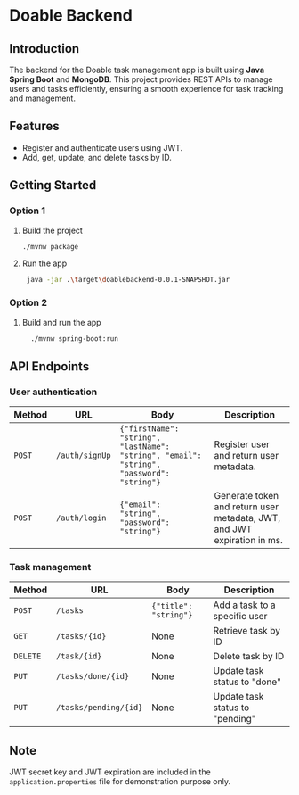 # Doable Backend

## Introduction

The backend for the Doable task management app is built using **Java Spring Boot** and **MongoDB**. This project provides
REST APIs to manage users and tasks efficiently, ensuring a smooth experience for task tracking and management.

## Features

- Register and authenticate users using JWT.
- Add, get, update, and delete tasks by ID.

## Getting Started

### Option 1

1. Build the project

    ```bash
    ./mvnw package
    ```

2. Run the app

    ```bash
     java -jar .\target\doablebackend-0.0.1-SNAPSHOT.jar
    ```

### Option 2

1. Build and run the app

    ```bash
      ./mvnw spring-boot:run
    ```

## API Endpoints

### User authentication

| Method | URL            | Body                                                                                     | Description                                                             |
|--------|----------------|------------------------------------------------------------------------------------------|-------------------------------------------------------------------------|
| `POST` | `/auth/signUp` | `{"firstName": "string", "lastName": "string", "email": "string", "password": "string"}` | Register user and return user metadata.                                 |
| `POST` | `/auth/login`  | `{"email": "string", "password": "string"}`                                              | Generate token and return user metadata, JWT, and JWT expiration in ms. |

### Task management

| Method   | URL                   | Body                  | Description                     |
|----------|-----------------------|-----------------------|---------------------------------|
| `POST`   | `/tasks`              | `{"title": "string"}` | Add a task to a specific user   |
| `GET`    | `/tasks/{id}`         | None                  | Retrieve task by ID             |
| `DELETE` | `/task/{id}`          | None                  | Delete task by ID               |
| `PUT`    | `/tasks/done/{id}`    | None                  | Update task status to "done"    |
| `PUT`    | `/tasks/pending/{id}` | None                  | Update task status to "pending" |

## Note
JWT secret key and JWT expiration are included in the `application.properties` file for demonstration purpose only.